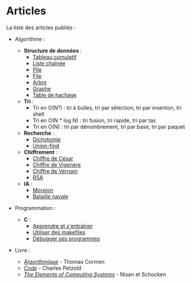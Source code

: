 Articles
========


La liste des articles publiés :

- Algorithme :
   - **Structure de données** :
      - [Tableau cumulatif](http://napnac.ga/algo/structure/tableau_cumulatif.html)
      - [Liste chaînée](http://napnac.ga/algo/structure/liste_chainee.html)
      - [Pile](http://napnac.ga/algo/structure/pile.html)
      - [File](http://napnac.ga/algo/structure/file.html)
      - [Arbre](http://napnac.ga/algo/structure/arbre.html)
      - [Graphe](http://napnac.ga/algo/structure/graphe.html)
      - [Table de hachage ](http://napnac.ga/algo/structure/table_hachage.html)
   - **Tri** :
      - Tri en O(N²) : tri à bulles, tri par sélection, tri par insertion, tri shell
      - Tri en O(N * log N) : tri fusion, tri rapide, tri par tas
      - Tri en O(N) : tri par dénombrement, tri par base, tri par paquet
   - **Recherche** :
      - [Dichotomie](http://napnac.ga/algo/recherche/dichotomie.html)
      - [Union-find](http://napnac.ga/algo/recherche/union_find.html)
   - **Chiffrement** :
      - [Chiffre de César](http://napnac.ga/algo/chiffrement/chiffre_cesar.html)
      - [Chiffre de Vigenère](http://napnac.ga/algo/chiffrement/chiffre_vigenere.html)
      - [Chiffre de Vernam](http://napnac.ga/algo/chiffrement/chiffre_vernam.html)
      - [RSA](http://napnac.ga/algo/chiffrement/rsa.html)
   - **IA** :
      - [Morpion](http://napnac.ga/algo/ia/morpion.html)
      - [Bataille navale](http://napnac.ga/algo/ia/bataille_navale.html)

- Programmation :
   - **C** :
      - [Apprendre et s'entraîner](http://napnac.ga/prog/c/apprendre_entrainer.html)
      - [Utiliser des makefiles](http://napnac.ga/prog/c/makefiles.html)
      - [Débugger ses programmes](http://napnac.ga/prog/debugger.html)

- Livre :
   - [*Algorithmique*](http://napnac.ga/livre/algorithmique.html) - Thomas Cormen
   - [*Code*](http://napnac.ga/livre/code.html) - Charles Petzold
   - [*The Elements of Computing Systems*](http://napnac.ga/livre/the_elements_of_computing_systems.html) - Nisan et Schocken
